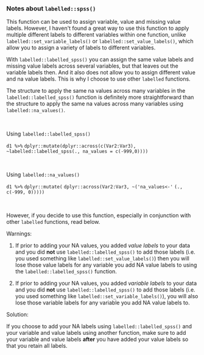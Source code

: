 
### Notes about `labelled::spss()`

This function can be used to assign variable, value and missing value labels. However, I haven't found a great way to use this function to apply multiple different labels to different variables within one function, unlike `labelled::set_variable_labels()` or `labelled::set_value_labels()`, which allow you to assign a variety of labels to different variables. 

With `labelled::labelled_spss()` you can assign the same value labels and missing value labels across several variables, but that leaves out the variable labels then. And it also does not allow you to assign different value and na value labels. This is why I choose to use other `labelled` functions.

The structure to apply the same na values across many variables in the `labelled::labelled_spss()` function is definitely more straightforward than the structure to apply the same na values across many variables using `labelled::na_values()`. 

<br>

Using `labelled::labelled_spss()`

`d1 %>%`
  `dplyr::mutate(dplyr::across(c(Var2:Var3),` 
                             `~labelled::labelled_spss(., na_values = c(-999,0))))`
                             
<br>
                             
Using `labelled::na_values()`

`d1 %>%` 
  `dplyr::mutate(`
  `dplyr::across(Var2:Var3, ~('na_values<-'`
                                `(., c(-999, 0)))))`
                                
<br>

However, if you decide to use this function, especially in conjunction with other `labelled` functions, read below.

Warnings:

1. If prior to adding your NA values, you added *value labels* to your data and you did **not** use `labelled::labelled_spss()` to add those labels (i.e. you used something like `labelled::set_value_labels()`) then you will lose those value labels for any variable you add NA value labels to using the `labelled::labelled_spss()` function. 

2. If prior to adding your NA values, you added *variable labels* to your data and you did **not** use `labelled::labelled_spss()` to add those labels (i.e. you used something like `labelled::set_variable_labels()`), you will also lose those variable labels for any variable you add NA value labels to. 

Solution:

If you choose to add your NA labels using `labelled::labelled_spss()` and your variable and value labels using another function, make sure to add your variable and value labels **after** you have added your value labels so that you retain all labels.
